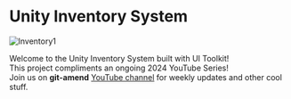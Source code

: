 # Unity Inventory System

![Inventory1](https://github.com/adammyhre/Unity-Inventory-System/assets/38876398/9cd5e87d-c053-4997-81a3-b162491b87c7)

Welcome to the Unity Inventory System built with UI Toolkit!  
This project compliments an ongoing 2024 YouTube Series!  
Join us on **git-amend** [YouTube channel](https://www.youtube.com/@git-amend?sub_confirmation=1) for weekly updates and other cool stuff.
